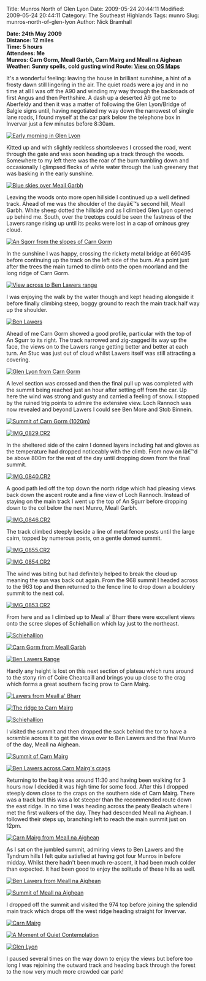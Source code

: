 Title: Munros North of Glen Lyon
Date: 2009-05-24 20:44:11
Modified: 2009-05-24 20:44:11
Category: The Southeast Highlands
Tags: munro
Slug: munros-north-of-glen-lyon
Author: Nick Bramhall

**Date: 24th May 2009  
Distance: 12 miles  
Time: 5 hours  
Attendees: Me  
Munros: Carn Gorm, Meall Garbh, Carn Mairg and Meall na Aighean  
Weather: Sunny spells, cold gusting wind
Route: [View on OS Maps](https://www.invertedworld.co.uk/hillwalking/hillwalk/311)**


It's a wonderful feeling: leaving the house in brilliant sunshine, a hint of a frosty dawn still lingering in the air. The quiet roads were a joy and in no time at all I was off the A90 and winding my way through the backroads of first Angus and then Perthshire. A dash up a deserted A9 got me to Aberfeldy and then it was a matter of following the Glen Lyon/Bridge of Balgie signs until, having negotiated my way down the narrowest of single lane roads, I found myself at the car park below the telephone box in Invervar just a few minutes before 8:30am.

<!--more-->

[![Early morning in Glen Lyon](http://farm4.static.flickr.com/3329/3563623794_e62c66e7d6_z.jpg)](http://www.flickr.com/photos/53725815@N00/3563623794)



Kitted up and with slightly reckless shortsleeves I crossed the road, went through the gate and was soon heading up a track through the woods. Somewhere to my left there was the roar of the burn tumbling down and occasionally I glimpsed flecks of white water through the lush greenery that was basking in the early sunshine.



[![Blue skies over Meall Garbh](http://farm4.static.flickr.com/3324/3562826219_000b589c57_z.jpg)](http://www.flickr.com/photos/53725815@N00/3562826219)



Leaving the woods onto more open hillside I continued up a well defined track. Ahead of me was the shoulder of the dayâ€™s second hill, Meall Garbh. White sheep dotted the hillside and as I climbed Glen Lyon opened up behind me. South, over the treetops could be seen the fastness of the Lawers range rising up until its peaks were lost in a cap of ominous grey cloud.



[![An Sgorr from the slopes of Carn Gorm](http://farm4.static.flickr.com/3380/3562833105_eeca64b520_z.jpg)](http://www.flickr.com/photos/53725815@N00/3562833105)



In the sunshine I was happy, crossing the rickety metal bridge at 660495 before continuing up the track on the left side of the burn. At a point just after the trees the main turned to climb onto the open moorland and the long ridge of Carn Gorm. 



[![View across to Ben Lawers range](http://farm4.static.flickr.com/3355/3563650990_a7e0dcd774_z.jpg)](http://www.flickr.com/photos/53725815@N00/3563650990)



I was enjoying the walk by the water though and kept heading alongside it before finally climbing steep, boggy ground to reach the main track half way up the shoulder.



[![Ben Lawers](http://farm4.static.flickr.com/3660/3562841817_4a830a60a3_z.jpg)](http://www.flickr.com/photos/53725815@N00/3562841817)



Ahead of me Carn Gorm showed a good profile, particular with the top of An Sgurr to its right. The track narrowed and zig-zagged its way up the face, the views on to the Lawers range getting better and better at each turn. An Stuc was just out of cloud whilst Lawers itself was still attracting a covering.



[![Glen Lyon from Carn Gorm](http://farm4.static.flickr.com/3598/3562843539_a56eaab74a_z.jpg)](http://www.flickr.com/photos/53725815@N00/3562843539)



A level section was crossed and then the final pull up was completed with the summit being reached just an hour after setting off from the car. Up here the wind was strong and gusty and carried a feeling of snow. I stopped by the ruined trig points to admire the extensive view. Loch Rannoch was now revealed and beyond Lawers I could see Ben More and Stob Binnein.



[![Summit of Carn Gorm (1020m)](http://farm4.static.flickr.com/3559/3562847545_a80c28e42a_z.jpg)](http://www.flickr.com/photos/53725815@N00/3562847545)



[![IMG_0829.CR2](http://farm3.static.flickr.com/2461/3563693056_1bf4b0dbff_z.jpg)](http://www.flickr.com/photos/53725815@N00/3563693056)



In the sheltered side of the cairn I donned layers including hat and gloves as the temperature had dropped noticeably with the climb. From now on Iâ€™d be above 800m for the rest of the day until dropping down from the final summit.



[![IMG_0840.CR2](http://farm4.static.flickr.com/3017/3562888165_24f86a0941_z.jpg)](http://www.flickr.com/photos/53725815@N00/3562888165)



A good path led off the top down the north ridge which had pleasing views back down the ascent route and a fine view of Loch Rannoch. Instead of staying on the main track I went up the top of An Sgurr before dropping down to the col below the next Munro, Meall Garbh.



[![IMG_0846.CR2](http://farm3.static.flickr.com/2482/3563711246_2135413585_z.jpg)](http://www.flickr.com/photos/53725815@N00/3563711246)



The track climbed steeply beside a line of metal fence posts until the large cairn, topped by numerous posts, on a gentle domed summit. 



[![IMG_0855.CR2](http://farm4.static.flickr.com/3629/3562913629_2ac225a575_z.jpg)](http://www.flickr.com/photos/53725815@N00/3562913629)



[![IMG_0854.CR2](http://farm4.static.flickr.com/3609/3562911273_0458e1946a_z.jpg)](http://www.flickr.com/photos/53725815@N00/3562911273)



The wind was biting but had definitely helped to break the cloud up meaning the sun was back out again. From the 968 summit I headed across to the 963 top and then returned to the fence line to drop down a bouldery summit to the next col.



[![IMG_0853.CR2](http://farm4.static.flickr.com/3604/3562908909_ba48d6cb0e_z.jpg)](http://www.flickr.com/photos/53725815@N00/3562908909)



From here and as I climbed up to Meall a' Bharr there were excellent views onto the scree slopes of Schiehallion which lay just to the northeast. 



[![Schiehallion](http://farm4.static.flickr.com/3377/3562918613_46133265e3_z.jpg)](http://www.flickr.com/photos/53725815@N00/3562918613)



[![Carn Gorm from Meall Garbh](http://farm4.static.flickr.com/3336/3563745014_30525c4abb_z.jpg)](http://www.flickr.com/photos/53725815@N00/3563745014)



[![Ben Lawers Range](http://farm4.static.flickr.com/3353/3563747152_1a9a63953c_z.jpg)](http://www.flickr.com/photos/53725815@N00/3563747152)



Hardly any height is lost on this next section of plateau which runs around to the stony rim of Coire Chearcaill and brings you up close to the crag which forms a great southern facing prow to Carn Mairg.



[![Lawers from Meall a' Bharr](http://farm4.static.flickr.com/3586/3563771156_1507138b84_z.jpg)](http://www.flickr.com/photos/53725815@N00/3563771156)



[![The ridge to Carn Mairg](http://farm4.static.flickr.com/3570/3563814744_59bbd2f3bc_z.jpg)](http://www.flickr.com/photos/53725815@N00/3563814744)



[![Schiehallion](http://farm3.static.flickr.com/2444/3562952809_09301629d6_z.jpg)](http://www.flickr.com/photos/53725815@N00/3562952809)



I visited the summit and then dropped the sack behind the tor to have a scramble across it to get the views over to Ben Lawers and the final Munro of the day, Meall na Aighean.



[![Summit of Carn Mairg](http://farm4.static.flickr.com/3560/3563017679_45c0a469ab_z.jpg)](http://www.flickr.com/photos/53725815@N00/3563017679)



[![Ben Lawers across Carn Mairg's crags](http://farm3.static.flickr.com/2430/3563022389_bf86119fd5_z.jpg)](http://www.flickr.com/photos/53725815@N00/3563022389)



Returning to the bag it was around 11:30 and having been walking for 3 hours now I decided it was high time for some food. After this I dropped steeply down close to the craps on the southern side of Carn Mairg. There was a track but this was a lot steeper than the recommended route down the east ridge. In no time I was heading across the peaty Bealach where I met the first walkers of the day. They had descended Meall na Aighean. I followed their steps up, branching left to reach the main summit just on 12pm. 



[![Carn Mairg from Meall na Aighean](http://farm4.static.flickr.com/3335/3563037613_e7e4a62a25_z.jpg)](http://www.flickr.com/photos/53725815@N00/3563037613)



As I sat on the jumbled summit, admiring views to Ben Lawers and the Tyndrum hills I felt quite satisfied at having got four Munros in before midday. Whilst there hadn't been much re-ascent, it had been much colder than expected. It had been good to enjoy the solitude of these hills as well.



[![Ben Lawers from Meall na Aighean](http://farm3.static.flickr.com/2445/3563866880_63c52dcb5d_z.jpg)](http://www.flickr.com/photos/53725815@N00/3563866880)



[![Summit of Meall na Aighean](http://farm4.static.flickr.com/3586/3563050183_23754727be_z.jpg)](http://www.flickr.com/photos/53725815@N00/3563050183)



I dropped off the summit and visited the 974 top before joining the splendid main track which drops off the west ridge heading straight for Invervar. 



[![Carn Mairg](http://farm4.static.flickr.com/3327/3563121293_327fa47bc8_z.jpg)](http://www.flickr.com/photos/53725815@N00/3563121293)



[![A Moment of Quiet Contemplation](http://farm4.static.flickr.com/3403/3563956048_14ca479625_z.jpg)](http://www.flickr.com/photos/53725815@N00/3563956048)



[![Glen Lyon](http://farm3.static.flickr.com/2425/3563171167_98f7fd84ba_z.jpg)](http://www.flickr.com/photos/53725815@N00/3563171167)



I paused several times on the way down to enjoy the views but before too long I was rejoining the outward track and heading back through the forest to the now very much more crowded car park!


